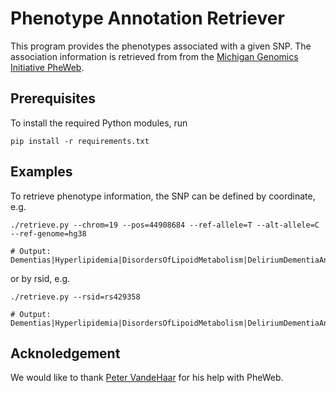 # Phenotype Annotation Retriever

This program provides the phenotypes associated with a given SNP.
The association information is retrieved from 
from the [Michigan Genomics Initiative PheWeb](http://pheweb.sph.umich.edu/).

## Prerequisites
To install the required Python modules, run
```
pip install -r requirements.txt
```

## Examples
To retrieve phenotype information,
the SNP can be defined by coordinate, e.g.
```
./retrieve.py --chrom=19 --pos=44908684 --ref-allele=T --alt-allele=C --ref-genome=hg38

# Output: Dementias|Hyperlipidemia|DisordersOfLipoidMetabolism|DeliriumDementiaAndAmnesticAndOtherCognitiveDisorders|Hypercholesterolemia|AlzheimerSDisease|CoronaryAtherosclerosis|VascularDementia|IschemicHeartDisease|MyocardialInfarction
```
or by rsid, e.g.
```
./retrieve.py --rsid=rs429358

# Output: Dementias|Hyperlipidemia|DisordersOfLipoidMetabolism|DeliriumDementiaAndAmnesticAndOtherCognitiveDisorders|Hypercholesterolemia|AlzheimerSDisease|CoronaryAtherosclerosis|VascularDementia|IschemicHeartDisease|MyocardialInfarction
```

## Acknoledgement

We would like to thank
[Peter VandeHaar](https://github.com/pjvandehaar)
for his help with PheWeb.
